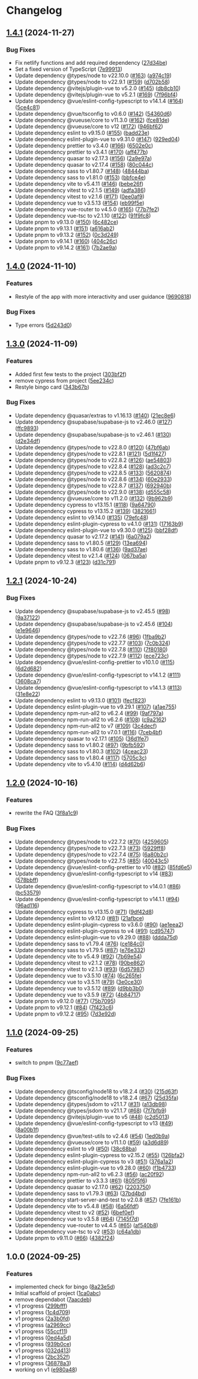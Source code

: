 # Changelog

## [1.4.1](https://github.com/PhyberApex/LobbyBinghoe/compare/v1.4.0...v1.4.1) (2024-11-27)


### Bug Fixes

* Fix netlify functions and add required dependency ([27d34be](https://github.com/PhyberApex/LobbyBinghoe/commit/27d34be0e3a0cbb7e195b353b9e1149cc3578546))
* Set a fixed version of TypeScript ([7e99913](https://github.com/PhyberApex/LobbyBinghoe/commit/7e99913481a8960f1be94cac8f8b8e884b0e2f50))
* Update dependency @types/node to v22.10.0 ([#163](https://github.com/PhyberApex/LobbyBinghoe/issues/163)) ([a974c19](https://github.com/PhyberApex/LobbyBinghoe/commit/a974c19b90bcff8cf4b4a5c5d0d2b50378d732d6))
* Update dependency @types/node to v22.9.1 ([#159](https://github.com/PhyberApex/LobbyBinghoe/issues/159)) ([d702b58](https://github.com/PhyberApex/LobbyBinghoe/commit/d702b58f0f808709d6cf4a2bdd8d7fff7cc7a47a))
* Update dependency @vitejs/plugin-vue to v5.2.0 ([#145](https://github.com/PhyberApex/LobbyBinghoe/issues/145)) ([db8cb10](https://github.com/PhyberApex/LobbyBinghoe/commit/db8cb1083dc32ef795e52026bb91c288abbc8a06))
* Update dependency @vitejs/plugin-vue to v5.2.1 ([#169](https://github.com/PhyberApex/LobbyBinghoe/issues/169)) ([7f96bf4](https://github.com/PhyberApex/LobbyBinghoe/commit/7f96bf4e2705bacfc7487a0c4afb1cd0a75ed6fd))
* Update dependency @vue/eslint-config-typescript to v14.1.4 ([#164](https://github.com/PhyberApex/LobbyBinghoe/issues/164)) ([5ce4c81](https://github.com/PhyberApex/LobbyBinghoe/commit/5ce4c81bc3a20ec6adadbc576fd5b4c3493fde18))
* Update dependency @vue/tsconfig to v0.6.0 ([#142](https://github.com/PhyberApex/LobbyBinghoe/issues/142)) ([54360d6](https://github.com/PhyberApex/LobbyBinghoe/commit/54360d649993f73aaac90ef674d96a322a7e48b3))
* Update dependency @vueuse/core to v11.3.0 ([#162](https://github.com/PhyberApex/LobbyBinghoe/issues/162)) ([fce81de](https://github.com/PhyberApex/LobbyBinghoe/commit/fce81ded8589f47ccd2c78a2db1d178b60ad89e1))
* Update dependency @vueuse/core to v12 ([#172](https://github.com/PhyberApex/LobbyBinghoe/issues/172)) ([946bf62](https://github.com/PhyberApex/LobbyBinghoe/commit/946bf628501b3183802ea2231b11f630c774508b))
* Update dependency eslint to v9.15.0 ([#155](https://github.com/PhyberApex/LobbyBinghoe/issues/155)) ([badd23e](https://github.com/PhyberApex/LobbyBinghoe/commit/badd23e6b4657817a6f346b98703ff41061d5a36))
* Update dependency eslint-plugin-vue to v9.31.0 ([#147](https://github.com/PhyberApex/LobbyBinghoe/issues/147)) ([929ed04](https://github.com/PhyberApex/LobbyBinghoe/commit/929ed04bf80195634acf002ed1f56c07520ac7f3))
* Update dependency prettier to v3.4.0 ([#166](https://github.com/PhyberApex/LobbyBinghoe/issues/166)) ([6502e0c](https://github.com/PhyberApex/LobbyBinghoe/commit/6502e0c7824579de1f19b8c88a64e2ec19dff680))
* Update dependency prettier to v3.4.1 ([#170](https://github.com/PhyberApex/LobbyBinghoe/issues/170)) ([aff477b](https://github.com/PhyberApex/LobbyBinghoe/commit/aff477b7dc430a640e2f84351e88852c32e542dc))
* Update dependency quasar to v2.17.3 ([#156](https://github.com/PhyberApex/LobbyBinghoe/issues/156)) ([2a9e97a](https://github.com/PhyberApex/LobbyBinghoe/commit/2a9e97ac684c4fc502d831033182c3f73d848b0e))
* Update dependency quasar to v2.17.4 ([#158](https://github.com/PhyberApex/LobbyBinghoe/issues/158)) ([80c044c](https://github.com/PhyberApex/LobbyBinghoe/commit/80c044c8c91f6af115ca7fc6fb1e7c8719804901))
* Update dependency sass to v1.80.7 ([#148](https://github.com/PhyberApex/LobbyBinghoe/issues/148)) ([48444ba](https://github.com/PhyberApex/LobbyBinghoe/commit/48444ba0b8a0c8a93f2022e76712e824d8743f7a))
* Update dependency sass to v1.81.0 ([#153](https://github.com/PhyberApex/LobbyBinghoe/issues/153)) ([bbfce4e](https://github.com/PhyberApex/LobbyBinghoe/commit/bbfce4e4206e7fe55c56d3445649aa6dfb6db5e4))
* Update dependency vite to v5.4.11 ([#146](https://github.com/PhyberApex/LobbyBinghoe/issues/146)) ([bebe26f](https://github.com/PhyberApex/LobbyBinghoe/commit/bebe26ff71c8253f403281c707a45ee8ee3c73de))
* Update dependency vitest to v2.1.5 ([#149](https://github.com/PhyberApex/LobbyBinghoe/issues/149)) ([adfa386](https://github.com/PhyberApex/LobbyBinghoe/commit/adfa386782c5e87e60929ea545469badf7fc01a8))
* Update dependency vitest to v2.1.6 ([#171](https://github.com/PhyberApex/LobbyBinghoe/issues/171)) ([0ee0af9](https://github.com/PhyberApex/LobbyBinghoe/commit/0ee0af9b05743f5307116ea290b6100293643360))
* Update dependency vue to v3.5.13 ([#154](https://github.com/PhyberApex/LobbyBinghoe/issues/154)) ([eb99f5e](https://github.com/PhyberApex/LobbyBinghoe/commit/eb99f5e7302d3cd142e45290e50e9a952d4ee4e8))
* Update dependency vue-router to v4.5.0 ([#165](https://github.com/PhyberApex/LobbyBinghoe/issues/165)) ([77b7fe2](https://github.com/PhyberApex/LobbyBinghoe/commit/77b7fe26032dfe0f067f0b85ec3933af4bbcdcd7))
* Update dependency vue-tsc to v2.1.10 ([#122](https://github.com/PhyberApex/LobbyBinghoe/issues/122)) ([91f9fc8](https://github.com/PhyberApex/LobbyBinghoe/commit/91f9fc8c2265b4ccda9567428161e92788e7022c))
* Update pnpm to v9.13.0 ([#150](https://github.com/PhyberApex/LobbyBinghoe/issues/150)) ([6c482ce](https://github.com/PhyberApex/LobbyBinghoe/commit/6c482ce92e0896553f85268537eb70c460227091))
* Update pnpm to v9.13.1 ([#151](https://github.com/PhyberApex/LobbyBinghoe/issues/151)) ([a616ab2](https://github.com/PhyberApex/LobbyBinghoe/commit/a616ab242e8a2228197b14fcf75ce357c2082227))
* Update pnpm to v9.13.2 ([#152](https://github.com/PhyberApex/LobbyBinghoe/issues/152)) ([0c3d249](https://github.com/PhyberApex/LobbyBinghoe/commit/0c3d2495a5d0be3f93b65c3a473475a65ae2124e))
* Update pnpm to v9.14.1 ([#160](https://github.com/PhyberApex/LobbyBinghoe/issues/160)) ([404c26c](https://github.com/PhyberApex/LobbyBinghoe/commit/404c26c09bd59888b0e2fae7b6c207b748fa941f))
* Update pnpm to v9.14.2 ([#161](https://github.com/PhyberApex/LobbyBinghoe/issues/161)) ([7b2ae9a](https://github.com/PhyberApex/LobbyBinghoe/commit/7b2ae9a8f65a1d9980c1345cc58e80a0fc4a31bf))

## [1.4.0](https://github.com/PhyberApex/LobbyBinghoe/compare/v1.3.0...v1.4.0) (2024-11-10)


### Features

* Restyle of the app with more interactivity and user guidance ([9690818](https://github.com/PhyberApex/LobbyBinghoe/commit/96908188b61f6ca0d97d65108fe4ee28af137b87))


### Bug Fixes

* Type errors ([5d243d0](https://github.com/PhyberApex/LobbyBinghoe/commit/5d243d06d99d934f2df386e61859c917c43f13cf))

## [1.3.0](https://github.com/PhyberApex/LobbyBinghoe/compare/v1.2.1...v1.3.0) (2024-11-09)


### Features

* Added first few tests to the project ([303bf2f](https://github.com/PhyberApex/LobbyBinghoe/commit/303bf2f7bc110bb1464fa69defd1fa7ae95082f5))
* remove cypress from project ([5ee234c](https://github.com/PhyberApex/LobbyBinghoe/commit/5ee234c9b9d627c14cdaba634766e49a7f665eca))
* Restyle bingo card ([343b67b](https://github.com/PhyberApex/LobbyBinghoe/commit/343b67bbba28469e3ea6f9d0594d6b5825213c47))


### Bug Fixes

* Update dependency @quasar/extras to v1.16.13 ([#140](https://github.com/PhyberApex/LobbyBinghoe/issues/140)) ([21ec8e6](https://github.com/PhyberApex/LobbyBinghoe/commit/21ec8e644c956cd192543b7f9b5127b3730c2cba))
* Update dependency @supabase/supabase-js to v2.46.0 ([#127](https://github.com/PhyberApex/LobbyBinghoe/issues/127)) ([ffc9893](https://github.com/PhyberApex/LobbyBinghoe/commit/ffc9893a535a6b95422e5aaa61edf32ce2af0c86))
* Update dependency @supabase/supabase-js to v2.46.1 ([#130](https://github.com/PhyberApex/LobbyBinghoe/issues/130)) ([d2e34df](https://github.com/PhyberApex/LobbyBinghoe/commit/d2e34dfbd93b46d9d15dbb25e3c46311f94341b5))
* Update dependency @types/node to v22.8.0 ([#120](https://github.com/PhyberApex/LobbyBinghoe/issues/120)) ([47bf6ab](https://github.com/PhyberApex/LobbyBinghoe/commit/47bf6ab01eaa052d91cc3f9cf0dd32a7a1f27b37))
* Update dependency @types/node to v22.8.1 ([#121](https://github.com/PhyberApex/LobbyBinghoe/issues/121)) ([5d1f427](https://github.com/PhyberApex/LobbyBinghoe/commit/5d1f42766146d41340d035f170e76b75e5dad0c4))
* Update dependency @types/node to v22.8.2 ([#126](https://github.com/PhyberApex/LobbyBinghoe/issues/126)) ([ae54803](https://github.com/PhyberApex/LobbyBinghoe/commit/ae54803bf66626952e9025b6d4ebe0e65e6bd6b0))
* Update dependency @types/node to v22.8.4 ([#128](https://github.com/PhyberApex/LobbyBinghoe/issues/128)) ([ad3c2c7](https://github.com/PhyberApex/LobbyBinghoe/commit/ad3c2c7ecae8e81fff11d368748733d6dd3f40e2))
* Update dependency @types/node to v22.8.5 ([#133](https://github.com/PhyberApex/LobbyBinghoe/issues/133)) ([5620874](https://github.com/PhyberApex/LobbyBinghoe/commit/562087497b1deb621b71cd0827fc9ead3b8c214e))
* Update dependency @types/node to v22.8.6 ([#134](https://github.com/PhyberApex/LobbyBinghoe/issues/134)) ([60e2933](https://github.com/PhyberApex/LobbyBinghoe/commit/60e2933eaa0e956eb949c4a3478fb6fc2707a574))
* Update dependency @types/node to v22.8.7 ([#137](https://github.com/PhyberApex/LobbyBinghoe/issues/137)) ([692940b](https://github.com/PhyberApex/LobbyBinghoe/commit/692940bbdaebe2b91815c6c22e1d746286aa65d3))
* Update dependency @types/node to v22.9.0 ([#138](https://github.com/PhyberApex/LobbyBinghoe/issues/138)) ([d555c58](https://github.com/PhyberApex/LobbyBinghoe/commit/d555c585a959ceaca496f5d348f44825cf370dd3))
* Update dependency @vueuse/core to v11.2.0 ([#132](https://github.com/PhyberApex/LobbyBinghoe/issues/132)) ([9b962b9](https://github.com/PhyberApex/LobbyBinghoe/commit/9b962b9a735a642218068e3f08e321dc797a4437))
* Update dependency cypress to v13.15.1 ([#118](https://github.com/PhyberApex/LobbyBinghoe/issues/118)) ([9a64790](https://github.com/PhyberApex/LobbyBinghoe/commit/9a64790fa0a526f4f8f45cc16134a91c5a831dcd))
* Update dependency cypress to v13.15.2 ([#139](https://github.com/PhyberApex/LobbyBinghoe/issues/139)) ([3821661](https://github.com/PhyberApex/LobbyBinghoe/commit/3821661d3496d76f334e30b0dec73577a14cebac))
* Update dependency eslint to v9.14.0 ([#135](https://github.com/PhyberApex/LobbyBinghoe/issues/135)) ([79efc48](https://github.com/PhyberApex/LobbyBinghoe/commit/79efc48e096debf085b669c62445918f772eb717))
* Update dependency eslint-plugin-cypress to v4.1.0 ([#131](https://github.com/PhyberApex/LobbyBinghoe/issues/131)) ([17163b9](https://github.com/PhyberApex/LobbyBinghoe/commit/17163b9fe9b1d510cd1fab4453beefab9df201ad))
* Update dependency eslint-plugin-vue to v9.30.0 ([#125](https://github.com/PhyberApex/LobbyBinghoe/issues/125)) ([bbf28df](https://github.com/PhyberApex/LobbyBinghoe/commit/bbf28df6ccd2a4998537fb71a1558f3e8938eebb))
* Update dependency quasar to v2.17.2 ([#141](https://github.com/PhyberApex/LobbyBinghoe/issues/141)) ([6a079a2](https://github.com/PhyberApex/LobbyBinghoe/commit/6a079a2537a21733407984c26060fa94d8d2b0b1))
* Update dependency sass to v1.80.5 ([#129](https://github.com/PhyberApex/LobbyBinghoe/issues/129)) ([13ea694](https://github.com/PhyberApex/LobbyBinghoe/commit/13ea694f55039ad25819088a0c8e62458c258e85))
* Update dependency sass to v1.80.6 ([#136](https://github.com/PhyberApex/LobbyBinghoe/issues/136)) ([9ad37ae](https://github.com/PhyberApex/LobbyBinghoe/commit/9ad37aef359a4efaaec881387a1b66c32f287efa))
* Update dependency vitest to v2.1.4 ([#124](https://github.com/PhyberApex/LobbyBinghoe/issues/124)) ([067ba5a](https://github.com/PhyberApex/LobbyBinghoe/commit/067ba5a5050b515246f2f2757b61d56e48a9c7f2))
* Update pnpm to v9.12.3 ([#123](https://github.com/PhyberApex/LobbyBinghoe/issues/123)) ([d31c791](https://github.com/PhyberApex/LobbyBinghoe/commit/d31c79168bad1a9409050c2aebcb02f5bf001609))

## [1.2.1](https://github.com/PhyberApex/LobbyBinghoe/compare/v1.2.0...v1.2.1) (2024-10-24)


### Bug Fixes

* Update dependency @supabase/supabase-js to v2.45.5 ([#98](https://github.com/PhyberApex/LobbyBinghoe/issues/98)) ([9a37122](https://github.com/PhyberApex/LobbyBinghoe/commit/9a371227d1530497c563fc2e57f733ce46e4e303))
* Update dependency @supabase/supabase-js to v2.45.6 ([#104](https://github.com/PhyberApex/LobbyBinghoe/issues/104)) ([e1e9646](https://github.com/PhyberApex/LobbyBinghoe/commit/e1e96469a942252a16b5718de687414579be4d94))
* Update dependency @types/node to v22.7.6 ([#96](https://github.com/PhyberApex/LobbyBinghoe/issues/96)) ([1fba9b2](https://github.com/PhyberApex/LobbyBinghoe/commit/1fba9b23f6e8607a92c207f1b91a54ec89a9176d))
* Update dependency @types/node to v22.7.7 ([#103](https://github.com/PhyberApex/LobbyBinghoe/issues/103)) ([7c0b324](https://github.com/PhyberApex/LobbyBinghoe/commit/7c0b3243a25fce4302bac87c52490d6119c5ec79))
* Update dependency @types/node to v22.7.8 ([#110](https://github.com/PhyberApex/LobbyBinghoe/issues/110)) ([7f80180](https://github.com/PhyberApex/LobbyBinghoe/commit/7f80180b1be11d8f9cb18f07892fa594c4811163))
* Update dependency @types/node to v22.7.9 ([#112](https://github.com/PhyberApex/LobbyBinghoe/issues/112)) ([ece723c](https://github.com/PhyberApex/LobbyBinghoe/commit/ece723cc67a37583d7e1d3e45770248f7acd66d3))
* Update dependency @vue/eslint-config-prettier to v10.1.0 ([#115](https://github.com/PhyberApex/LobbyBinghoe/issues/115)) ([6d2d682](https://github.com/PhyberApex/LobbyBinghoe/commit/6d2d68204a1f42eb0fe0de5d93dc0cdd2b7fe9c0))
* Update dependency @vue/eslint-config-typescript to v14.1.2 ([#111](https://github.com/PhyberApex/LobbyBinghoe/issues/111)) ([3608ca7](https://github.com/PhyberApex/LobbyBinghoe/commit/3608ca76088ded9781a56de2889a1601a208c590))
* Update dependency @vue/eslint-config-typescript to v14.1.3 ([#113](https://github.com/PhyberApex/LobbyBinghoe/issues/113)) ([31e8e22](https://github.com/PhyberApex/LobbyBinghoe/commit/31e8e224d31d86abb7e2a62e73ec412df3ba6edf))
* Update dependency eslint to v9.13.0 ([#101](https://github.com/PhyberApex/LobbyBinghoe/issues/101)) ([fecf823](https://github.com/PhyberApex/LobbyBinghoe/commit/fecf823e4a6df0ea7ba9b72f99f28c670977f3e6))
* Update dependency eslint-plugin-vue to v9.29.1 ([#107](https://github.com/PhyberApex/LobbyBinghoe/issues/107)) ([a1ae755](https://github.com/PhyberApex/LobbyBinghoe/commit/a1ae755f1e569ac62eeb33d67722291452791c31))
* Update dependency npm-run-all2 to v6.2.4 ([#99](https://github.com/PhyberApex/LobbyBinghoe/issues/99)) ([9af797a](https://github.com/PhyberApex/LobbyBinghoe/commit/9af797a3fd02e48087a054875a570612204c20d9))
* Update dependency npm-run-all2 to v6.2.6 ([#108](https://github.com/PhyberApex/LobbyBinghoe/issues/108)) ([c9a2162](https://github.com/PhyberApex/LobbyBinghoe/commit/c9a21621cd121d67ed5d08e58cb9d9ed4fd7a0e7))
* Update dependency npm-run-all2 to v7 ([#109](https://github.com/PhyberApex/LobbyBinghoe/issues/109)) ([3c4decf](https://github.com/PhyberApex/LobbyBinghoe/commit/3c4decfc6e8476feed96da14666ec7b8ce01a18a))
* Update dependency npm-run-all2 to v7.0.1 ([#116](https://github.com/PhyberApex/LobbyBinghoe/issues/116)) ([7ceb4bf](https://github.com/PhyberApex/LobbyBinghoe/commit/7ceb4bf31925db5b977e14d7c8a80a8dee31ad92))
* Update dependency quasar to v2.17.1 ([#105](https://github.com/PhyberApex/LobbyBinghoe/issues/105)) ([36d1fe7](https://github.com/PhyberApex/LobbyBinghoe/commit/36d1fe72fda4b3e0589983ba8cefff5325306bb5))
* Update dependency sass to v1.80.2 ([#97](https://github.com/PhyberApex/LobbyBinghoe/issues/97)) ([9bfb592](https://github.com/PhyberApex/LobbyBinghoe/commit/9bfb59254ce2aef0162785dec21ebe9ca55fc84e))
* Update dependency sass to v1.80.3 ([#102](https://github.com/PhyberApex/LobbyBinghoe/issues/102)) ([4ceac23](https://github.com/PhyberApex/LobbyBinghoe/commit/4ceac23d4ad9144c857c45514426474db91d368c))
* Update dependency sass to v1.80.4 ([#117](https://github.com/PhyberApex/LobbyBinghoe/issues/117)) ([5705c3c](https://github.com/PhyberApex/LobbyBinghoe/commit/5705c3c422b567a1a629c2bf5a34ec60ab7f76c5))
* Update dependency vite to v5.4.10 ([#114](https://github.com/PhyberApex/LobbyBinghoe/issues/114)) ([d4d62b6](https://github.com/PhyberApex/LobbyBinghoe/commit/d4d62b60117184ea85890428596c3fb3b75a45fb))

## [1.2.0](https://github.com/PhyberApex/LobbyBinghoe/compare/v1.1.0...v1.2.0) (2024-10-16)


### Features

* rewrite the FAQ ([3f8a1c9](https://github.com/PhyberApex/LobbyBinghoe/commit/3f8a1c99b2537c757a2aa640d908400115bab6d6))


### Bug Fixes

* Update dependency @types/node to v22.7.2 ([#70](https://github.com/PhyberApex/LobbyBinghoe/issues/70)) ([4259605](https://github.com/PhyberApex/LobbyBinghoe/commit/4259605a084253ec62e770c175039f522c1edd0c))
* Update dependency @types/node to v22.7.3 ([#73](https://github.com/PhyberApex/LobbyBinghoe/issues/73)) ([5929ff8](https://github.com/PhyberApex/LobbyBinghoe/commit/5929ff835d214c8c4928391eb8394562d8648c4f))
* Update dependency @types/node to v22.7.4 ([#75](https://github.com/PhyberApex/LobbyBinghoe/issues/75)) ([6a80b2c](https://github.com/PhyberApex/LobbyBinghoe/commit/6a80b2c02f7df31f1a4a20ee76afc95fe3cac705))
* Update dependency @types/node to v22.7.5 ([#85](https://github.com/PhyberApex/LobbyBinghoe/issues/85)) ([40043c5](https://github.com/PhyberApex/LobbyBinghoe/commit/40043c5b1e3091bbb7ab9af41ecfea32ee192b56))
* Update dependency @vue/eslint-config-prettier to v10 ([#82](https://github.com/PhyberApex/LobbyBinghoe/issues/82)) ([85fd6e5](https://github.com/PhyberApex/LobbyBinghoe/commit/85fd6e5b79cf23a61e4eb6508358bd51ce8377cb))
* Update dependency @vue/eslint-config-typescript to v14 ([#83](https://github.com/PhyberApex/LobbyBinghoe/issues/83)) ([578bbff](https://github.com/PhyberApex/LobbyBinghoe/commit/578bbff356a778dc13f84bea2db08d6182f51f30))
* Update dependency @vue/eslint-config-typescript to v14.0.1 ([#86](https://github.com/PhyberApex/LobbyBinghoe/issues/86)) ([bc53579](https://github.com/PhyberApex/LobbyBinghoe/commit/bc53579e8cc4678a09c3696da956a7cd5bee0fdd))
* Update dependency @vue/eslint-config-typescript to v14.1.1 ([#94](https://github.com/PhyberApex/LobbyBinghoe/issues/94)) ([96ad116](https://github.com/PhyberApex/LobbyBinghoe/commit/96ad1168135f2b1cfe5e6f0446bf572f5e720ccc))
* Update dependency cypress to v13.15.0 ([#71](https://github.com/PhyberApex/LobbyBinghoe/issues/71)) ([9df42d8](https://github.com/PhyberApex/LobbyBinghoe/commit/9df42d8411833efb8167cde0962ccb8888609a74))
* Update dependency eslint to v9.12.0 ([#81](https://github.com/PhyberApex/LobbyBinghoe/issues/81)) ([21afbce](https://github.com/PhyberApex/LobbyBinghoe/commit/21afbced6e4eed457a8014a90c643505ec052ddb))
* Update dependency eslint-plugin-cypress to v3.6.0 ([#90](https://github.com/PhyberApex/LobbyBinghoe/issues/90)) ([ae1eea2](https://github.com/PhyberApex/LobbyBinghoe/commit/ae1eea260593e31be4d34de01989e2769f30f5fe))
* Update dependency eslint-plugin-cypress to v4 ([#91](https://github.com/PhyberApex/LobbyBinghoe/issues/91)) ([cd95747](https://github.com/PhyberApex/LobbyBinghoe/commit/cd957479646047d49c02bf91552eefdef1ab908c))
* Update dependency eslint-plugin-vue to v9.29.0 ([#88](https://github.com/PhyberApex/LobbyBinghoe/issues/88)) ([ddda75d](https://github.com/PhyberApex/LobbyBinghoe/commit/ddda75d046c53afa088befa562eb56d34cef1c6b))
* Update dependency sass to v1.79.4 ([#76](https://github.com/PhyberApex/LobbyBinghoe/issues/76)) ([ce184c0](https://github.com/PhyberApex/LobbyBinghoe/commit/ce184c0f227d8809da55ebaeed63d4eb77055b3b))
* Update dependency sass to v1.79.5 ([#87](https://github.com/PhyberApex/LobbyBinghoe/issues/87)) ([e76e332](https://github.com/PhyberApex/LobbyBinghoe/commit/e76e33286165703630de4d08f4d91673ae59cb08))
* Update dependency vite to v5.4.9 ([#92](https://github.com/PhyberApex/LobbyBinghoe/issues/92)) ([7b69e54](https://github.com/PhyberApex/LobbyBinghoe/commit/7b69e54140ae1b55251cbb6da1698b80bf8e8c33))
* Update dependency vitest to v2.1.2 ([#78](https://github.com/PhyberApex/LobbyBinghoe/issues/78)) ([90be862](https://github.com/PhyberApex/LobbyBinghoe/commit/90be862fd9427dc70f288c4b18383a68f82c467f))
* Update dependency vitest to v2.1.3 ([#93](https://github.com/PhyberApex/LobbyBinghoe/issues/93)) ([6d57987](https://github.com/PhyberApex/LobbyBinghoe/commit/6d57987f81ae51581b808fc5c52c62d1394dc36a))
* Update dependency vue to v3.5.10 ([#74](https://github.com/PhyberApex/LobbyBinghoe/issues/74)) ([6c265fe](https://github.com/PhyberApex/LobbyBinghoe/commit/6c265febee86961367883a58e1e9e61600b73732))
* Update dependency vue to v3.5.11 ([#79](https://github.com/PhyberApex/LobbyBinghoe/issues/79)) ([3e0ce30](https://github.com/PhyberApex/LobbyBinghoe/commit/3e0ce30d277a22a935e61680d5961443e99b4aa2))
* Update dependency vue to v3.5.12 ([#89](https://github.com/PhyberApex/LobbyBinghoe/issues/89)) ([d9bb3b0](https://github.com/PhyberApex/LobbyBinghoe/commit/d9bb3b0b7f4c6dc1b0054db42fa4577c475454c7))
* Update dependency vue to v3.5.9 ([#72](https://github.com/PhyberApex/LobbyBinghoe/issues/72)) ([4b84717](https://github.com/PhyberApex/LobbyBinghoe/commit/4b847173a4a0db3017b81ccbd32ce5b919c3c9d2))
* Update pnpm to v9.12.0 ([#77](https://github.com/PhyberApex/LobbyBinghoe/issues/77)) ([75b7095](https://github.com/PhyberApex/LobbyBinghoe/commit/75b7095f7e6399566a3401284826bb3d3d120639))
* Update pnpm to v9.12.1 ([#84](https://github.com/PhyberApex/LobbyBinghoe/issues/84)) ([7f423c6](https://github.com/PhyberApex/LobbyBinghoe/commit/7f423c6909a9d92120e14a046d663c95817185b1))
* Update pnpm to v9.12.2 ([#95](https://github.com/PhyberApex/LobbyBinghoe/issues/95)) ([7d3e92d](https://github.com/PhyberApex/LobbyBinghoe/commit/7d3e92d5c653d8a3e5d326c89c28b7fa2017358c))

## [1.1.0](https://github.com/PhyberApex/LobbyBinghoe/compare/v1.0.0...v1.1.0) (2024-09-25)


### Features

* switch to pnpm ([9c77aef](https://github.com/PhyberApex/LobbyBinghoe/commit/9c77aefc23c2532dad61f30810b73746fa716abe))


### Bug Fixes

* Update dependency @tsconfig/node18 to v18.2.4 ([#30](https://github.com/PhyberApex/LobbyBinghoe/issues/30)) ([215d63f](https://github.com/PhyberApex/LobbyBinghoe/commit/215d63faecf19efb46b3b552f5a256c1e1f406a9))
* Update dependency @tsconfig/node18 to v18.2.4 ([#67](https://github.com/PhyberApex/LobbyBinghoe/issues/67)) ([25d35fa](https://github.com/PhyberApex/LobbyBinghoe/commit/25d35fa7800bb57c2e73ea57f533daeda1eaf506))
* Update dependency @types/jsdom to v21.1.7 ([#31](https://github.com/PhyberApex/LobbyBinghoe/issues/31)) ([a13db98](https://github.com/PhyberApex/LobbyBinghoe/commit/a13db983ec927961817ad7cc6eb5b2dd5043d0ce))
* Update dependency @types/jsdom to v21.1.7 ([#68](https://github.com/PhyberApex/LobbyBinghoe/issues/68)) ([7f7bfb9](https://github.com/PhyberApex/LobbyBinghoe/commit/7f7bfb9eefede0b4616181484a87829ad946b02c))
* Update dependency @vitejs/plugin-vue to v5 ([#48](https://github.com/PhyberApex/LobbyBinghoe/issues/48)) ([c2d5013](https://github.com/PhyberApex/LobbyBinghoe/commit/c2d5013e97c647ab916da63abd272de3ed72568c))
* Update dependency @vue/eslint-config-typescript to v13 ([#49](https://github.com/PhyberApex/LobbyBinghoe/issues/49)) ([8a00b1f](https://github.com/PhyberApex/LobbyBinghoe/commit/8a00b1f40bcd46e1eacec874bfb3bb1d959941fe))
* Update dependency @vue/test-utils to v2.4.6 ([#54](https://github.com/PhyberApex/LobbyBinghoe/issues/54)) ([1ed0b9a](https://github.com/PhyberApex/LobbyBinghoe/commit/1ed0b9a2ad3fdfafeca9de4d21cd7c70fa5726ca))
* Update dependency @vueuse/core to v11.1.0 ([#59](https://github.com/PhyberApex/LobbyBinghoe/issues/59)) ([a3d6d89](https://github.com/PhyberApex/LobbyBinghoe/commit/a3d6d89c86732bda1ca6b11efd063729d2a6950f))
* Update dependency eslint to v9 ([#50](https://github.com/PhyberApex/LobbyBinghoe/issues/50)) ([38c68ba](https://github.com/PhyberApex/LobbyBinghoe/commit/38c68ba7ea4dfc91b84b5ceb9a88fccc9aa3d601))
* Update dependency eslint-plugin-cypress to v2.15.2 ([#55](https://github.com/PhyberApex/LobbyBinghoe/issues/55)) ([126bfa2](https://github.com/PhyberApex/LobbyBinghoe/commit/126bfa20998c71afabca98112b32809688425e26))
* Update dependency eslint-plugin-cypress to v3 ([#51](https://github.com/PhyberApex/LobbyBinghoe/issues/51)) ([376a1a2](https://github.com/PhyberApex/LobbyBinghoe/commit/376a1a2a2f743c94d30ee1e0a87b537f1aced449))
* Update dependency eslint-plugin-vue to v9.28.0 ([#60](https://github.com/PhyberApex/LobbyBinghoe/issues/60)) ([f1b4733](https://github.com/PhyberApex/LobbyBinghoe/commit/f1b47330b29d2260b2dc4ae26f3e81f216ae5a7f))
* Update dependency npm-run-all2 to v6.2.3 ([#56](https://github.com/PhyberApex/LobbyBinghoe/issues/56)) ([ac20f92](https://github.com/PhyberApex/LobbyBinghoe/commit/ac20f9247e225f63ee72c7cc3cb8f18b5a042281))
* Update dependency prettier to v3.3.3 ([#61](https://github.com/PhyberApex/LobbyBinghoe/issues/61)) ([805f5f6](https://github.com/PhyberApex/LobbyBinghoe/commit/805f5f673136f6ce346a475dd89dca0084472510))
* Update dependency quasar to v2.17.0 ([#62](https://github.com/PhyberApex/LobbyBinghoe/issues/62)) ([2203750](https://github.com/PhyberApex/LobbyBinghoe/commit/2203750c9c223621085b4beaf203f9217d5e6b26))
* Update dependency sass to v1.79.3 ([#63](https://github.com/PhyberApex/LobbyBinghoe/issues/63)) ([37bd4bd](https://github.com/PhyberApex/LobbyBinghoe/commit/37bd4bd56cb0714a8ca49f7cf8f90f43cefd913d))
* Update dependency start-server-and-test to v2.0.8 ([#57](https://github.com/PhyberApex/LobbyBinghoe/issues/57)) ([7fe161b](https://github.com/PhyberApex/LobbyBinghoe/commit/7fe161bb354c34495d2409017d932b5613430043))
* Update dependency vite to v5.4.8 ([#58](https://github.com/PhyberApex/LobbyBinghoe/issues/58)) ([6a56fdf](https://github.com/PhyberApex/LobbyBinghoe/commit/6a56fdfef4c20b5df7a51b357354b84059e08934))
* Update dependency vitest to v2 ([#52](https://github.com/PhyberApex/LobbyBinghoe/issues/52)) ([6bef0ef](https://github.com/PhyberApex/LobbyBinghoe/commit/6bef0efabd258f5caa2c71979e9636ea8b0212ca))
* Update dependency vue to v3.5.8 ([#64](https://github.com/PhyberApex/LobbyBinghoe/issues/64)) ([7145f7d](https://github.com/PhyberApex/LobbyBinghoe/commit/7145f7d7ef2475c129885a082c85c217fe0f7a5e))
* Update dependency vue-router to v4.4.5 ([#65](https://github.com/PhyberApex/LobbyBinghoe/issues/65)) ([af540b8](https://github.com/PhyberApex/LobbyBinghoe/commit/af540b83991f460396c35ec8b80456863537bb1e))
* Update dependency vue-tsc to v2 ([#53](https://github.com/PhyberApex/LobbyBinghoe/issues/53)) ([c64a1db](https://github.com/PhyberApex/LobbyBinghoe/commit/c64a1dbc0100d44b0617a7e5a74519ed25a8dba1))
* Update pnpm to v9.11.0 ([#66](https://github.com/PhyberApex/LobbyBinghoe/issues/66)) ([4382f24](https://github.com/PhyberApex/LobbyBinghoe/commit/4382f24f0e06c11f18516617f4b651ad966e8649))

## 1.0.0 (2024-09-25)


### Features

* implemented check for bingo ([8a23e5d](https://github.com/PhyberApex/LobbyBinghoe/commit/8a23e5dd87769445ac8c0edb1f5e76a46c8d0660))
* Initial scaffold of project ([1ca0abc](https://github.com/PhyberApex/LobbyBinghoe/commit/1ca0abcc9db93cd1cecc633c1b4fe4ede5ef980a))
* remove dependabot ([7aacdeb](https://github.com/PhyberApex/LobbyBinghoe/commit/7aacdeb5ba9dc711d6ae44f4f134c2c4b9d95f62))
* v1 progress ([299bfff](https://github.com/PhyberApex/LobbyBinghoe/commit/299bfff2d431b55d85236e6ce7cccf1549318d9d))
* v1 progress ([1c4d709](https://github.com/PhyberApex/LobbyBinghoe/commit/1c4d7096284a5c1a7bb2c78d650700f4e878cc1b))
* v1 progress ([2a3b0fd](https://github.com/PhyberApex/LobbyBinghoe/commit/2a3b0fd37a1a3d9addfb03b46428e721e2e619c7))
* v1 progress ([a2969cc](https://github.com/PhyberApex/LobbyBinghoe/commit/a2969cc710e265b0681c21d1f742731be2aa9e1a))
* v1 progress ([55ccf11](https://github.com/PhyberApex/LobbyBinghoe/commit/55ccf1104af498cdc3d17967846517f00c4865b3))
* v1 progress ([0ed4a5d](https://github.com/PhyberApex/LobbyBinghoe/commit/0ed4a5d9d85c297d46af5b2b09b82bc1464ef00d))
* v1 progress ([939b0ce](https://github.com/PhyberApex/LobbyBinghoe/commit/939b0ce217ea74a8d7b6e53568a0b8fb53ffaabd))
* v1 progress ([032d413](https://github.com/PhyberApex/LobbyBinghoe/commit/032d413775fb8fd0f0961557253193f0e424616d))
* v1 progress ([2bc352f](https://github.com/PhyberApex/LobbyBinghoe/commit/2bc352fef296101d3d8f92b61feb3a6c40a1c419))
* v1 progress ([36878a3](https://github.com/PhyberApex/LobbyBinghoe/commit/36878a32a366ef125fd66750b83f1edb85f88ecb))
* working on v1 ([e980a48](https://github.com/PhyberApex/LobbyBinghoe/commit/e980a484eab923b8f08dd42432abfc3db713c9bd))
